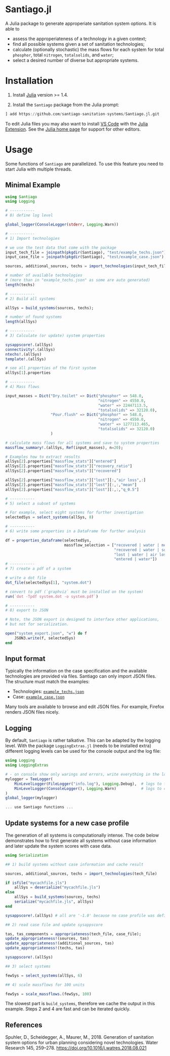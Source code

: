# Santiago.jl


A Julia package to generate approperiate sanitation system options. It is able to
- assess the approperiateness of a technology in a given context;
- find all possible systems given a set of sanitation technologies;
- calculate (optionally stochastic) the mass flows for each system for
  total `phosphor`, total `nitrogen`, `totalsolids`, and `water`;
- select a desired number of diverse but appropriate systems.


# Installation

1. Install [Julia](https://julialang.org/) version >= 1.4.

2. Install the `Santiago` package from the Julia prompt:
```Julia
] add https://github.com/santiago-sanitation-systems/Santiago.jl.git
```

To edit Julia files you may also want to install [VS Code](https://code.visualstudio.com/) with
the [Julia Extension](https://www.julia-vscode.org/). See the [Julia
home page](https://julialang.org/) for support for other editors.

# Usage

Some functions of `Santiago` are parallelized. To use
this feature you need to start Julia with multiple threads.


## Minimal Example

```Julia
using Santiago
using Logging

# -----------
# 0) define log level

global_logger(ConsoleLogger(stderr, Logging.Warn))

# -----------
# 1) Import technologies

# we use the test data that come with the package
input_tech_file = joinpath(pkgdir(Santiago), "test/example_techs.json")
input_case_file = joinpath(pkgdir(Santiago), "test/example_case.json")

sources, additional_sources, techs = import_technologies(input_tech_file, input_case_file);

# number of available technologies
# (more than in "example_techs.json" as some are auto generated)
length(techs)

# -----------
# 2) Build all systems

allSys = build_systems(sources, techs);

# number of found systems
length(allSys)

# -----------
# 3) Calculate (or update) system properties

sysappscore!.(allSys)
connectivity!.(allSys)
ntechs!.(allSys)
template!.(allSys)

# see all properties of the first system
allSys[1].properties

# -----------
# 4) Mass flows

input_masses = Dict("Dry.toilet" => Dict("phosphor" => 548.0,
                                         "nitrogen" => 4550.0,
                                         "water" => 22447113.5,
                                         "totalsolids" => 32120.0),
                    "Pour.flush" => Dict("phosphor" => 548.0,
                                         "nitrogen" => 4550.0,
                                         "water" => 1277113.465,
                                         "totalsolids" => 32120.0)
                    )

# calculate mass flows for all systems and save to system properties
massflow_summary!.(allSys, Ref(input_masses), n=20);

# Examples how to extract results
allSys[2].properties["massflow_stats"]["entered"]
allSys[2].properties["massflow_stats"]["recovery_ratio"]
allSys[2].properties["massflow_stats"]["recovered"]

allSys[2].properties["massflow_stats"]["lost"][:,"air loss",:]
allSys[2].properties["massflow_stats"]["lost"][:,:,"mean"]
allSys[2].properties["massflow_stats"]["lost"][:,:,"q_0.5"]

# -----------
# 5) select a subset of systems

# For example, select eight systems for further investigation
selectedSys = select_systems(allSys, 8)

# -----------
# 6) write some properties in a DataFrame for further analysis

df = properties_dataframe(selectedSys,
                          massflow_selection = ["recovered | water | mean",
                                                "recovered | water | sd",
                                                "lost | water | air loss| q_0.5",
                                                "entered | water"])
# -----------
# 7) create a pdf of a system

# write a dot file
dot_file(selectedSys[1], "system.dot")

# convert to pdf (`graphviz` must be installed on the system)
run(`dot -Tpdf system.dot -o system.pdf`)

# -----------
# 8) export to JSON

# Note, the JSON export is designed to interface other applications,
# but not for serialization.

open("system_export.json", "w") do f
    JSON3.write(f, selectedSys)
end
```


## Input format

Typically the information on the case specification and the available
technologies are provided via files. Santiago can only import JSON
files. The structure must match the examples:

- Technologies: [`example_techs.json`](test/example_techs.json)
- Case: [`example_case.json`](test/example_case.json)

Many tools are available to browse and edit JSON files. For example,
Firefox renders JSON files nicely.


## Logging

By default, `Santiago` is rather talkative. This can be
adapted by the logging level. With the package `LoggingExtras.jl` (needs to
be installed extra)
different logging levels can be used for the console output and the log file:

```Julia
using Logging
using LoggingExtras

# - on console show only warings and errors, write everything in the logfile 'info.log'
mylogger = TeeLogger(
    MinLevelLogger(FileLogger("info.log"), Logging.Debug),  # logs to file
    MinLevelLogger(ConsoleLogger(), Logging.Warn)           # logs to console
)
global_logger(mylogger)

... use Santiago functions ...
```

## Update systems for a new case profile

The generation of all systems is computationally intense. The code
below demonstrates how to first generate all systems without case
information and later update the system scores with case data.

```Julia
using Serialization

## 1) build systems without case information and cache result

sources, additional_sources, techs = import_technologies(tech_file)

if isfile("mycachfile.jls")
    allSys = deserialize("mycachfile.jls")
else
    allSys = build_systems(sources, techs)
    serialize("mycachfile.jls", allSys)
end

sysappscore!.(allSys) # all are '-1.0' because no case profile was defined

## 2) read case file and update sysappscore

tas, tas_components = appropriateness(tech_file, case_file);
update_appropriateness!(sources, tas)
update_appropriateness!(additional_sources, tas)
update_appropriateness!(techs, tas)

sysappscore!.(allSys)

## 3) select systems

fewSys = select_systems(allSys, 6)

## 4) scale massflows for 100 units

fewSys = scale_massflows.(fewSys, 100)

```
The slowest part is `build_systems`, therefore we cache the output in
this example. Steps 2 and 4 are fast and can be iterated quickly.


## References

Spuhler, D., Scheidegger, A., Maurer, M., 2018. Generation of sanitation system options for urban planning considering novel technologies. Water Research 145, 259–278. https://doi.org/10.1016/j.watres.2018.08.021
